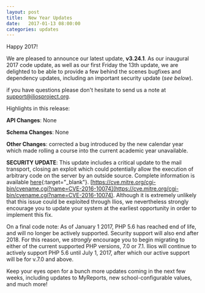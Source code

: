 ```yaml
---
layout: post
title:  New Year Updates
date:   2017-01-13 08:00:00
categories: updates
---
```


Happy 2017!

We are pleased to announce our latest update, __v3.24.1__. As our inaugural 2017 code update, as well as our first Friday the 13th update, we are delighted to be able to provide a few behind the scenes bugfixes and dependency updates, including an important security update (*see below*).

if you have questions please don't hesitate to send us a note at support@iliosproject.org.

Highlights in this release:

 __API Changes__: None

 __Schema Changes__: None

 __Other Changes__: corrected a bug introduced by the new calendar year which made rolling a course into the current academic year unavailable.

 __SECURITY UPDATE__: This update includes a critical update to the mail transport, closing an exploit which could potentially allow the execution of arbitrary code on the server by an outside source. Complete information is available [here](https://cve.mitre.org/cgi-bin/cvename.cgi?name=CVE-2016-10074){:target="_blank"}.  [https://cve.mitre.org/cgi-bin/cvename.cgi?name=CVE-2016-10074](https://cve.mitre.org/cgi-bin/cvename.cgi?name=CVE-2016-10074). Although it is extremely unlikely that this issue could be exploited through Ilios, we nevertheless strongly encourage you to update your system at the earliest opportunity in order to implement this fix.

On a final code note: As of January 1 2017, PHP 5.6 has reached end of life, and will no longer be actively supported. Security support will also end after 2018. For this reason, we *strongly* encourage you to begin migrating to either of the current supported PHP versions, 7.0 or 7.1. Ilios will continue to actively support PHP 5.6 until July 1, 2017, after which our active support will be for v.7.0 and above.

Keep your eyes open for a bunch more updates coming in the next few weeks, including updates to MyReports, new school-configurable values, and much more!
